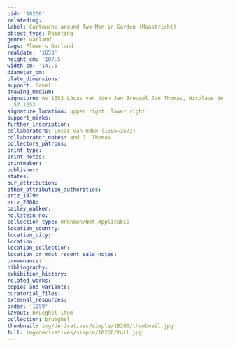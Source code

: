 ```yaml
---
pid: '18260'
relatedimg: 
label: Cartouche around Two Men in Garden (Maastricht)
object_type: Painting
genre: Garland
tags: Flowers Garland
realdate: '1653'
height_cm: '107.5'
width_cm: '147.5'
diameter_cm: 
plate_dimensions: 
support: Panel
drawing_medium: 
signature: Ao 1653 Lúcas van Vden Jan Breugel Jan Thomas, Nicolaus de man aetatis
  57.1653
signature_location: upper right, lower right
support_marks: 
further_inscription: 
collaborators: Lucas van Uden (1595–1672)
collaborator_notes: and J. Thomas
collectors_patrons: 
print_type: 
print_notes: 
printmaker: 
publisher: 
states: 
our_attribution: 
other_attribution_authorities: 
ertz_1979: 
ertz_2008: 
bailey_walker: 
hollstein_no: 
collection_type: Unknown/Not Applicable
location_country: 
location_city: 
location: 
location_collection: 
location_or_most_recent_sale_notes: 
provenance: 
bibliography: 
exhibition_history: 
related_works: 
copies_and_variants: 
curatorial_files: 
external_resources: 
order: '1299'
layout: brueghel_item
collection: brueghel
thumbnail: img/derivatives/simple/18260/thumbnail.jpg
full: img/derivatives/simple/18260/full.jpg
---
```

